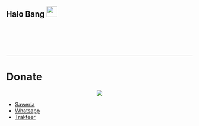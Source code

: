 ## Halo Bang <img src="https://github.com/TheDudeThatCode/TheDudeThatCode/blob/master/Assets/Hi.gif" width="29px">

<br>
<br>
<br>
<br>

___

<!--
![krypton-byte github stats](https://github-readme-stats.vercel.app/api?username=namikulaufa&show_icons=true&theme=tokyonight)
-->
# Donate
<p align="center"><img src="https://svgur.com/i/Vtt.svg">

</p>
<ul><li><a href="https://aufa.me/ndak-ada.html">Saweria</a><li><a href="https://aufa.me/ndak-ada.html">Whatsapp</a></li><li><a href="https://aufa.me/ndak-ada.html">Trakteer</a></li></ul>

<!--
**namikulaufa/namikulaufa** is a ✨ _special_ ✨ repository because its `README.md` (this file) appears on your GitHub profile.

Here are some ideas to get you started:

- 🔭 I’m currently working on ...
- 🌱 I’m currently learning ...
- 👯 I’m looking to collaborate on ...
- 🤔 I’m looking for help with ...
- 💬 Ask me about ...
- 📫 How to reach me: ...
- 😄 Pronouns: ...
- ⚡ Fun fact: ...
-->
